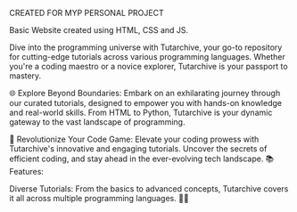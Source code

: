 CREATED FOR MYP PERSONAL PROJECT 

Basic Website created using HTML, CSS and JS.

Dive into the programming universe with Tutarchive, your go-to repository for cutting-edge tutorials across various programming languages. Whether you're a coding maestro or a novice explorer, Tutarchive is your passport to mastery.

🌐 Explore Beyond Boundaries:
Embark on an exhilarating journey through our curated tutorials, designed to empower you with hands-on knowledge and real-world skills. From HTML to Python, Tutarchive is your dynamic gateway to the vast landscape of programming.

🚀 Revolutionize Your Code Game:
Elevate your coding prowess with Tutarchive's innovative and engaging tutorials. Uncover the secrets of efficient coding, and stay ahead in the ever-evolving tech landscape.
📚 Features:

Diverse Tutorials: From the basics to advanced concepts, Tutarchive covers it all across multiple programming languages.
🚀✨
